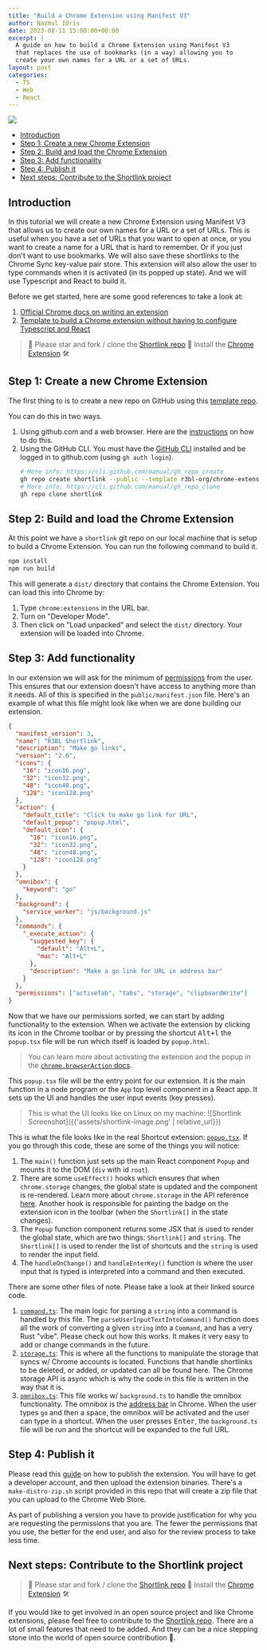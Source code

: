 ```yaml
---
title: "Build a Chrome Extension using Manifest V3"
author: Nazmul Idris
date: 2023-08-11 15:00:00+00:00
excerpt: |
  A guide on how to build a Chrome Extension using Manifest V3
  that replaces the use of bookmarks (in a way) allowing you to
  create your own names for a URL or a set of URLs.
layout: post
categories:
  - TS
  - Web
  - React
---
```


<img class="post-hero-image" src="{{ 'assets/chrome-extension.svg' | relative_url }}"/>

<!-- TOC -->

- [Introduction](#introduction)
- [Step 1: Create a new Chrome Extension](#step-1-create-a-new-chrome-extension)
- [Step 2: Build and load the Chrome Extension](#step-2-build-and-load-the-chrome-extension)
- [Step 3: Add functionality](#step-3-add-functionality)
- [Step 4: Publish it](#step-4-publish-it)
- [Next steps: Contribute to the Shortlink project](#next-steps-contribute-to-the-shortlink-project)

<!-- /TOC -->

## Introduction
<a id="markdown-introduction" name="introduction"></a>


In this tutorial we will create a new Chrome Extension using Manifest V3 that allows us to create
our own names for a URL or a set of URLs. This is useful when you have a set of URLs that you want
to open at once, or you want to create a name for a URL that is hard to remember. Or if you just
don't want to use bookmarks. We will also save these shortlinks to the Chrome Sync key-value pair
store. This extension will also allow the user to type commands when it is activated (in its popped
up state). And we will use Typescript and React to build it.

Before we get started, here are some good references to take a look at:

1. [Official Chrome docs on writing an extension](https://developer.chrome.com/docs/extensions/mv3/intro/)
2. [Template to build a Chrome extension without having to configure Typescript and React](https://github.com/r3bl-org/chrome-extension-typescript-react-template)

> 🚀 Please star and fork / clone the [Shortlink repo](https://github.com/r3bl-org/shortlink) 🌟
> Install the
> [Chrome Extension](https://chrome.google.com/webstore/detail/r3bl-shortlink/ffhfkgcfbjoadmhdmdcmigopbfkddial?hl=en-US&gl=US)
> 🛠️

## Step 1: Create a new Chrome Extension
<a id="markdown-step-1%3A-create-a-new-chrome-extension" name="step-1%3A-create-a-new-chrome-extension"></a>


The first thing to is to create a new repo on GitHub using this
[template repo](https://github.com/r3bl-org/chrome-extension-typescript-react-template).

You can do this in two ways.

1. Using github.com and a web browser. Here are the
   [instructions](https://docs.github.com/en/repositories/creating-and-managing-repositories/creating-a-repository-from-a-template)
   on how to do this.
2. Using the GitHub CLI. You must have the [GitHub CLI](https://cli.github.com/) installed and be
   logged in to github.com (using `gh auth login`).
   ```sh
   # More info: https://cli.github.com/manual/gh_repo_create
   gh repo create shortlink --public --template r3bl-org/chrome-extension-typescript-react-template
   # More info: https://cli.github.com/manual/gh_repo_clone
   gh repo clone shortlink
   ```

## Step 2: Build and load the Chrome Extension
<a id="markdown-step-2%3A-build-and-load-the-chrome-extension" name="step-2%3A-build-and-load-the-chrome-extension"></a>


At this point we have a `shortlink` git repo on our local machine that is setup to build a Chrome
Extension. You can run the following command to build it.

```sh
npm install
npm run build
```

This will generate a `dist/` directory that contains the Chrome Extension. You can load this into
Chrome by:

1. Type `chrome:extensions` in the URL bar.
2. Turn on "Developer Mode".
3. Then click on "Load unpacked" and select the `dist/` directory. Your extension will be loaded
   into Chrome.

## Step 3: Add functionality
<a id="markdown-step-3%3A-add-functionality" name="step-3%3A-add-functionality"></a>


In our extension we will ask for the minimum of
[permissions](https://developer.chrome.com/docs/extensions/reference/permissions/) from the user.
This ensures that our extension doesn't have access to anything more than it needs. All of this is
specified in the `public/manifest.json` file. Here's an example of what this file might look like
when we are done building our extension.

```json
{
  "manifest_version": 3,
  "name": "R3BL Shortlink",
  "description": "Make go links",
  "version": "2.0",
  "icons": {
    "16": "icon16.png",
    "32": "icon32.png",
    "48": "icon48.png",
    "128": "icon128.png"
  },
  "action": {
    "default_title": "Click to make go link for URL",
    "default_popup": "popup.html",
    "default_icon": {
      "16": "icon16.png",
      "32": "icon32.png",
      "48": "icon48.png",
      "128": "icon128.png"
    }
  },
  "omnibox": {
    "keyword": "go"
  },
  "background": {
    "service_worker": "js/background.js"
  },
  "commands": {
    "_execute_action": {
      "suggested_key": {
        "default": "Alt+L",
        "mac": "Alt+L"
      },
      "description": "Make a go link for URL in address bar"
    }
  },
  "permissions": ["activeTab", "tabs", "storage", "clipboardWrite"]
}
```

Now that we have our permissions sorted, we can start by adding functionality to the extension. When
we activate the extension by clicking its icon in the Chrome toolbar or by pressing the shortcut
<kbd>Alt+l</kbd> the `popup.tsx` file will be run which itself is loaded by `popup.html`.

> You can learn more about activating the extension and the popup in the
> [`chrome.browserAction` docs](https://developer.chrome.com/docs/extensions/reference/browserAction/#popups).

This `popup.tsx` file will be the entry point for our extension. It is the main function in a node
program or the `App` top level component in a React app. It sets up the UI and handles the user
input events (key presses).

> This is what the UI looks like on Linux on my machine:
> ![Shortlink Screenshot]({{'assets/shortlink-image.png' | relative_url}})

This is what the file looks like in the real Shortcut extension:
[`popup.tsx`](https://github.com/r3bl-org/shortlink-react-webpack/blob/main/src/popup.tsx). If you
go through this code, these are some of the things you will notice:

1. The `main()` function just sets up the main React component `Popup` and mounts it to the DOM
   (`div` with id `root`).
2. There are some `useEffect()` hooks which ensures that when `chrome.storage` changes, the global
   state is updated and the component is re-rendered. Learn more about `chrome.storage` in the API
   reference [here](https://developer.chrome.com/docs/extensions/reference/storage/). Another hook
   is responsible for painting the badge on the extension icon in the toolbar (when the
   `Shortlink[]` in the state changes).
3. The `Popup` function component returns some JSX that is used to render the global state, which
   are two things: `Shortlink[]` and `string`. The `Shortlink[]` is used to render the list of
   shortcuts and the `string` is used to render the input field.
4. The `handleOnChange()` and `handleEnterKey()` function is where the user input that is typed is
   interpreted into a command and then executed.

There are some other files of note. Please take a look at their linked source code.

1. [`command.ts`](https://github.com/r3bl-org/shortlink-react-webpack/blob/main/src/command.ts): The
   main logic for parsing a `string` into a command is handled by this file. The
   `parseUserInputTextIntoCommand()` function does all the work of converting a given `string` into
   a `Command`, and has a very Rust "vibe". Please check out how this works. It makes it very easy
   to add or change commands in the future.
2. [`storage.ts`](https://github.com/r3bl-org/shortlink-react-webpack/blob/main/src/storage.ts):
   This is where all the functions to manipulate the storage that syncs w/ Chrome accounts is
   located. Functions that handle shortlinks to be deleted, or added, or updated can all be found
   here. The Chrome storage API is async which is why the code in this file is written in the way
   that it is.
3. [`omnibox.ts`](https://github.com/r3bl-org/shortlink-react-webpack/blob/main/src/omnibox.ts):
   This file works w/ `background.ts` to handle the omnibox functionality. The omnibox is the
   [address bar](https://developer.chrome.com/docs/extensions/reference/omnibox/) in Chrome. When
   the user types `go` and then a space, the omnibox will be activated and the user can type in a
   shortcut. When the user presses <kbd>Enter</kbd>, the `background.ts` file will be run and the
   shortcut will be expanded to the full URL.

## Step 4: Publish it
<a id="markdown-step-4%3A-publish-it" name="step-4%3A-publish-it"></a>


Please read this [guide](https://developer.chrome.com/docs/webstore/publish/) on how to publish the
extension. You will have to get a developer account, and then upload the extension binaries. There's
a `make-distro-zip.sh` script provided in this repo that will create a zip file that you can upload
to the Chrome Web Store.

As part of publishing a version you have to provide justification for why
you are requesting the permissions that you are. The fewer the permissions that you use, the better
for the end user, and also for the review process to take less time.

## Next steps: Contribute to the Shortlink project
<a id="markdown-next-steps%3A-contribute-to-the-shortlink-project" name="next-steps%3A-contribute-to-the-shortlink-project"></a>


> 🚀 Please star and fork / clone the [Shortlink repo](https://github.com/r3bl-org/shortlink) 🌟
> Install the
> [Chrome Extension](https://chrome.google.com/webstore/detail/r3bl-shortlink/ffhfkgcfbjoadmhdmdcmigopbfkddial?hl=en-US&gl=US)
> 🛠️

If you would like to get involved in an open source project and like Chrome extensions, please feel
free to contribute to the [Shortlink repo](https://github.com/r3bl-org/shortlink/issues). There are
a lot of small features that need to be added. And they can be a nice stepping stone into the world
of open source contribution 🎉.
